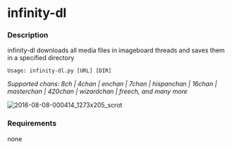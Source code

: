 # infinity-dl
### Description
infinity-dl downloads all media files in imageboard threads and saves them in a specified directory
```
Usage: infinity-dl.py [URL] [DIR]
```

*Supported chans:  8ch  | 4chan | enchan | 7chan  | hispanchan | 16chan | masterchan  | 420chan  | wizardchan  | freech, and many more*

![2016-08-08-000414_1273x205_scrot](https://cloud.githubusercontent.com/assets/7110233/17465317/c211f7e8-5cfc-11e6-8d47-a6a26a1d8b55.png)

### Requirements
none
